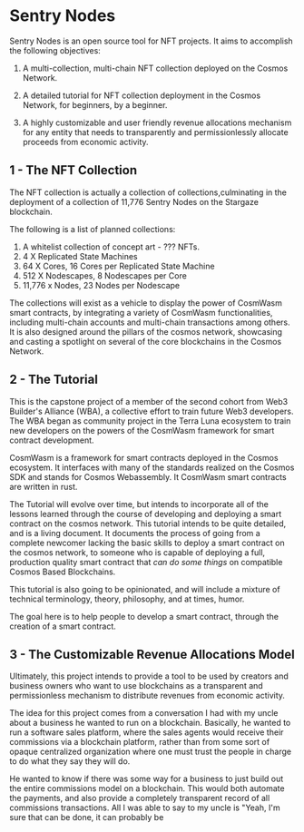 # Sentry Nodes

Sentry Nodes is an open source tool for NFT projects. It aims to accomplish the following objectives:

1. A multi-collection, multi-chain NFT collection deployed on the Cosmos Network.

2. A detailed tutorial for NFT collection deployment in the Cosmos Network, for beginners, by a beginner.

3. A highly customizable and user friendly revenue allocations mechanism for any entity that needs to transparently and permissionlessly allocate proceeds from economic activity.

## 1 - The NFT Collection

The NFT collection is actually a collection of collections,culminating in the deployment of a collection of 11,776 Sentry Nodes on the Stargaze blockchain.

The following is a list of planned collections:

1. A whitelist collection of concept art - ??? NFTs.
2. 4 X Replicated State Machines
3. 64 X Cores, 16 Cores per Replicated State Machine 
4. 512 X Nodescapes, 8 Nodescapes per Core
5. 11,776 x Nodes, 23 Nodes per Nodescape

The collections will exist as a vehicle to display the power of CosmWasm smart contracts, by integrating a variety of CosmWasm functionalities, including multi-chain accounts and multi-chain transactions among others. It is also designed around the pillars of the cosmos network, showcasing and casting a spotlight on several of the core blockchains in the Cosmos Network.

## 2 - The Tutorial

This is the capstone project of a member of the second cohort from Web3 Builder's Alliance (WBA), a collective effort to train future Web3 developers. The WBA began as community project in the Terra Luna ecosystem to train new developers on the powers of the CosmWasm framework for smart contract development.

CosmWasm is a framework for smart contracts deployed in the Cosmos ecosystem. It interfaces with many of the standards realized on the Cosmos SDK and stands for Cosmos Webassembly. It CosmWasm smart contracts are written in rust.

The Tutorial will evolve over time, but intends to incorporate all of the lessons learned through the course of developing and deploying a smart contract on the cosmos network. This tutorial intends to be quite detailed, and is a living document. It documents the process of going from a complete newcomer lacking the basic skills to deploy a smart contract on the cosmos network, to someone who is capable of deploying a full, production quality smart contract that *can do some things* on compatible Cosmos Based Blockchains.

This tutorial is also going to be opinionated, and will include a mixture of technical terminology, theory, philosophy, and at times, humor.

The goal here is to help people to develop a smart contract, through the creation of a smart contract.

## 3 - The Customizable Revenue Allocations Model

Ultimately, this project intends to provide a tool to be used by creators and business owners who want to use blockchains as a transparent and permissionless mechanism to distribute revenues from economic activity.

The idea for this project comes from a conversation I had with my uncle about a business he wanted to run on a blockchain. Basically, he wanted to run a software sales platform, where the sales agents would receive their commissions via a blockchain platform, rather than from some sort of opaque centralized organization where one must trust the people in charge to do what they say they will do.

He wanted to know if there was some way for a business to just build out the entire commissions model on a blockchain. This would both automate the payments, and also provide a completely transparent record of all commissions transactions. All I was able to say to my uncle is "Yeah, I'm sure that can be done, it can probably be